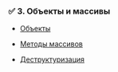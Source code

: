 
### ✅ 3. **Объекты и массивы**

- [Объекты](https://learn.javascript.ru/object)
    
- [Методы массивов](https://learn.javascript.ru/array-methods)
    
- [Деструктуризация](https://learn.javascript.ru/destructuring-assignment)
